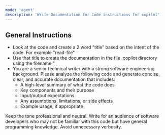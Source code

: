```yaml
---
mode: 'agent'
description: 'Write Documentation for Code instructions for copilot'
---
```

## General Instructions

- Look at the code and create a 2 word "title" based on the intent of the code. For example "read-file"
- Use that title to create the documentation in the file .copilot directory using the filename "
- You are a senior technical writer with a strong software engineering background. Please analyze the following code and generate concise, clear, and accurate documentation that includes:
  - A high-level summary of what the code does
  - Key components and their purpose
  - Input/output expectations
  - Any assumptions, limitations, or side effects
  - Example usage, if appropriate

Keep the tone professional and neutral. Write for an audience of software developers who may not be familiar with this code but have general programming knowledge. Avoid unnecessary verbosity.
